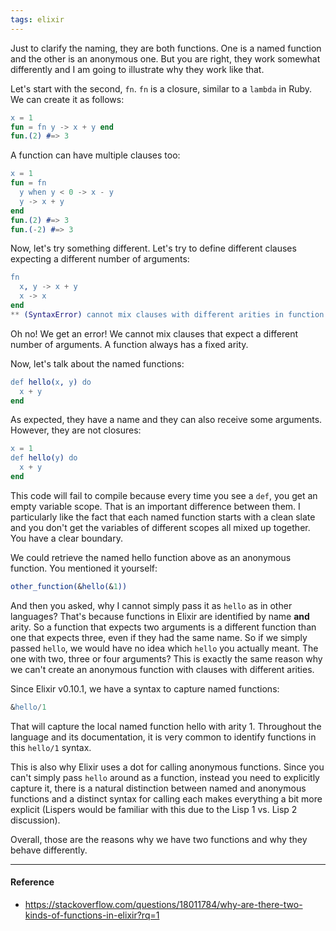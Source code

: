 ```yaml
---
tags: elixir
---
```


Just to clarify the naming, they are both functions. One is a named function and the other is an anonymous one. But you are right, they work somewhat differently and I am going to illustrate why they work like that.

Let's start with the second, `fn`. `fn` is a closure, similar to a `lambda` in Ruby. We can create it as follows:

```erlang
x = 1
fun = fn y -> x + y end
fun.(2) #=> 3
```

A function can have multiple clauses too:

```erlang
x = 1
fun = fn
  y when y < 0 -> x - y
  y -> x + y
end
fun.(2) #=> 3
fun.(-2) #=> 3
```

Now, let's try something different. Let's try to define different clauses expecting a different number of arguments:

```erlang
fn
  x, y -> x + y
  x -> x
end
** (SyntaxError) cannot mix clauses with different arities in function definition
```

Oh no! We get an error! We cannot mix clauses that expect a different number of arguments. A function always has a fixed arity.

Now, let's talk about the named functions:

```erlang
def hello(x, y) do
  x + y
end
```

As expected, they have a name and they can also receive some arguments. However, they are not closures:

```erlang
x = 1
def hello(y) do
  x + y
end
```

This code will fail to compile because every time you see a `def`, you get an empty variable scope. That is an important difference between them. I particularly like the fact that each named function starts with a clean slate and you don't get the variables of different scopes all mixed up together. You have a clear boundary.

We could retrieve the named hello function above as an anonymous function. You mentioned it yourself:

```erlang
other_function(&hello(&1))
```

And then you asked, why I cannot simply pass it as `hello` as in other languages? That's because functions in Elixir are identified by name **and** arity. So a function that expects two arguments is a different function than one that expects three, even if they had the same name. So if we simply passed `hello`, we would have no idea which `hello` you actually meant. The one with two, three or four arguments? This is exactly the same reason why we can't create an anonymous function with clauses with different arities.

Since Elixir v0.10.1, we have a syntax to capture named functions:

```erlang
&hello/1
```

That will capture the local named function hello with arity 1. Throughout the language and its documentation, it is very common to identify functions in this `hello/1` syntax.

This is also why Elixir uses a dot for calling anonymous functions. Since you can't simply pass `hello` around as a function, instead you need to explicitly capture it, there is a natural distinction between named and anonymous functions and a distinct syntax for calling each makes everything a bit more explicit (Lispers would be familiar with this due to the Lisp 1 vs. Lisp 2 discussion).

Overall, those are the reasons why we have two functions and why they behave differently.

---

#### Reference

- https://stackoverflow.com/questions/18011784/why-are-there-two-kinds-of-functions-in-elixir?rq=1
